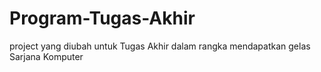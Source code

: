 # Program-Tugas-Akhir
project yang diubah untuk Tugas Akhir dalam rangka mendapatkan gelas Sarjana Komputer
